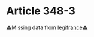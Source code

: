 # Article 348-3

⚠️Missing data from [legifrance](https://www.legifrance.gouv.fr/codes/article_lc/LEGIARTI000006425886)⚠️